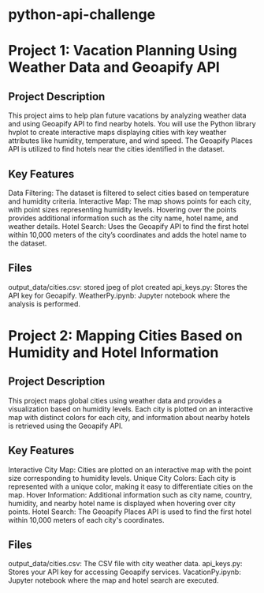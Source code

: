 # python-api-challenge

# Project 1: Vacation Planning Using Weather Data and Geoapify API

## Project Description
This project aims to help plan future vacations by analyzing weather data and using Geoapify API to find nearby hotels. You will use the Python library hvplot to create interactive maps displaying cities with key weather attributes like humidity, temperature, and wind speed. The Geoapify Places API is utilized to find hotels near the cities identified in the dataset.

## Key Features
Data Filtering: The dataset is filtered to select cities based on temperature and humidity criteria.
Interactive Map: The map shows points for each city, with point sizes representing humidity levels. Hovering over the points provides additional information such as the city name, hotel name, and weather details.
Hotel Search: Uses the Geoapify API to find the first hotel within 10,000 meters of the city’s coordinates and adds the hotel name to the dataset.

## Files
output_data/cities.csv: stored jpeg of plot created
api_keys.py: Stores the API key for Geoapify.
WeatherPy.ipynb: Jupyter notebook where the analysis is performed.


# Project 2: Mapping Cities Based on Humidity and Hotel Information

## Project Description
This project maps global cities using weather data and provides a visualization based on humidity levels. Each city is plotted on an interactive map with distinct colors for each city, and information about nearby hotels is retrieved using the Geoapify API.

## Key Features
Interactive City Map: Cities are plotted on an interactive map with the point size corresponding to humidity levels.
Unique City Colors: Each city is represented with a unique color, making it easy to differentiate cities on the map.
Hover Information: Additional information such as city name, country, humidity, and nearby hotel name is displayed when hovering over city points.
Hotel Search: The Geoapify Places API is used to find the first hotel within 10,000 meters of each city's coordinates.

## Files
output_data/cities.csv: The CSV file with city weather data.
api_keys.py: Stores your API key for accessing Geoapify services.
VacationPy.ipynb: Jupyter notebook where the map and hotel search are executed.
